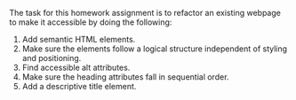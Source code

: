The task for this homework assignment is to refactor an existing webpage to make it accessible by doing the following:
1) Add semantic HTML elements.
2) Make sure the elements follow a logical structure independent of styling and positioning.
3) Find accessible alt attributes.
4) Make sure the heading attributes fall in sequential order. 
5) Add a descriptive title element.
